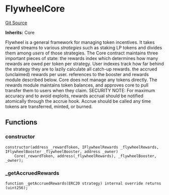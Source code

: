 # FlywheelCore
[Git Source](https://github.com/Maia-DAO/test-env-V2/blob/84b5f9e8695c91ddb02f27bb3dfb1c652f55ced4/rewards/FlywheelCoreStrategy.sol)

**Inherits:**
Core

Flywheel is a general framework for managing token incentives.
It takes reward streams to various *strategies* such as staking LP tokens and divides them among *users* of those strategies.
The Core contract maintains three important pieces of state:
the rewards index which determines how many rewards are owed per token per strategy. User indexes track how far behind the strategy they are to lazily calculate all catch-up rewards.
the accrued (unclaimed) rewards per user.
references to the booster and rewards module described below.
Core does not manage any tokens directly. The rewards module maintains token balances, and approves core to pull transfer them to users when they claim.
SECURITY NOTE: For maximum accuracy and to avoid exploits, rewards accrual should be notified atomically through the accrue hook.
Accrue should be called any time tokens are transferred, minted, or burned.


## Functions
### constructor


```solidity
constructor(address _rewardToken, IFlywheelRewards _flywheelRewards, IFlywheelBooster _flywheelBooster, address _owner)
    Core(_rewardToken, address(_flywheelRewards), _flywheelBooster, _owner);
```

### _getAccruedRewards


```solidity
function _getAccruedRewards(ERC20 strategy) internal override returns (uint256);
```

